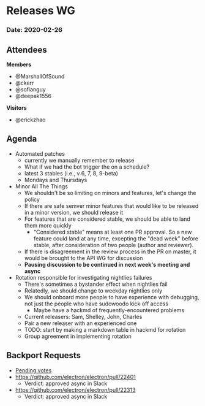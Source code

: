 # Releases WG

### Date: 2020-02-26

## Attendees

**Members**
* @MarshallOfSound
* @ckerr
* @sofianguy
* @deepak1556

**Visitors**
* @erickzhao

## Agenda
* Automated patches
    * currently we manually remember to release
    * What if we had the bot trigger the on a schedule?
    * latest 3 stables (i.e., v 6, 7, 8, 9-beta)
    * Mondays and Thursdays
* Minor All The Things
    * We shouldn't be so limiting on minors and features, let's change the policy
    * If there are safe semver minor features that would like to be released in a minor version, we should release it 
    * For features that are considered stable, we should be able to land them more quickly
        * "Considered stable" means at least one PR approval. So a new feature could land at any time, excepting the "dead week" before stable, after consideration of two people (author and reviewer).
    * If there is disagreement in the review process in the PR on master, it would be brought to the API WG for discussion
    * **Pausing discussion to be continued in next week's meeting and async**
* Rotation responsible for investigating nightlies failures
    * There's sometimes a bystander effect when nightlies fail
    * Relatedly, we should change to weekday nightlies only
    * We should onboard more people to have experience with debugging, not just the people who have sudowoodo kick off access
        * Maybe have a hackmd of frequently-encountered problems
    * Current releasers: Sam, Shelley, John, Charles
    * Pair a new releaser with an experienced one
    * TODO: start by making a markdown table in hackmd for rotation
    * Group agreement in implementing rotation

## Backport Requests

* [Pending votes](https://github.com/electron/electron/pulls?q=is%3Apr+is%3Aopen+label%3A%22pending-vote+🗳%22)
* https://github.com/electron/electron/pull/22401
    * Verdict: approved async in Slack
* https://github.com/electron/electron/pull/22313
    * Verdict: approved async in Slack
